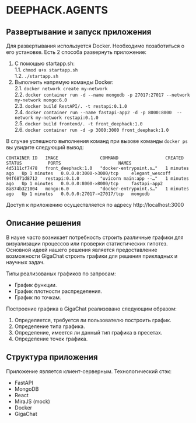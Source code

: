 # DEEPHACK.AGENTS

## Развертывание и запуск приложения

Для развертывания используется Docker. Необходимо позаботиться о его установке.
Есть 2 способа развернуть приложение:
1. С помощью startapp.sh: \
 1.1. `chmod u+x startapp.sh` \
 1.2. `./startapp.sh` 
2. Выполнить напрямую команды Docker: \
 2.1. `docker network create my-network` \
 2.2. `docker container run -d --name mongodb -p 27017:27017 --network my-network mongo:6.0` \
 2.3. `docker build RestAPI/. -t restapi:0.1.0` \
 2.4. `docker container run --name fastapi-app2 -d -p 8000:8000  --network my-network restapi:0.1.0` \
 2.5. `docker build frontend/. -t front_deephack:1.0` \
 2.6. `docker container run -d -p 3000:3000 front_deephack:1.0` 

В случае успешного выполнения команд при вызове команды `docker ps` вы увидите следующий вывод:
```
CONTAINER ID   IMAGE                COMMAND                  CREATED          STATUS          PORTS                      NAMES
4d5111cf7478   front_deephack:1.0   "docker-entrypoint.s…"   1 minutes ago   Up 1 minutes   0.0.0.0:3000->3000/tcp     elegant_wescoff
94f6871d8712   restapi:0.1.0        "uvicorn main:app --…"   1 minutes ago   Up 1 minutes   0.0.0.0:8000->8000/tcp     fastapi-app2
8a874b321004   mongo:6.0            "docker-entrypoint.s…"   1 minutes ago   Up 1 minutes   0.0.0.0:27017->27017/tcp   mongodb
```

Доступ к приложению осуществляется по адресу http://localhost:3000

## Описание решения

В науке часто возникает потребность строить различные графики для визуализации процессов или проверки статистических гипотез.
Основной идеей нашего решения является предоставление возможности GigaChat строить графики для решения прикладных и научных задач.

Типы реализованых графиков по запросам:
- График функции.
- График плотности распределения.
- График по точкам.

Построение графика в GigaChat реализовано следующим образом:
1. Определяется, требуется ли пользователю построить график.
2. Определение типа графика.
3. Определение, имеется ли данный тип графика в пресетах.
4. Определение точек графика.

## Структура приложения

Приложение является клиент-серверным. Технологический стэк:
- FastAPI
- MongoDB
- React
- MiraJS (mock)
- Docker
- GigaChat

